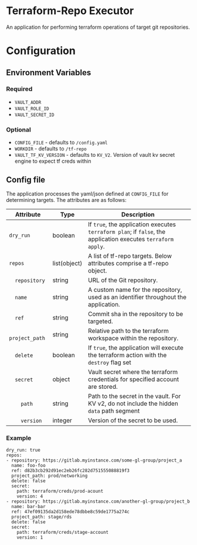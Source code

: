 # Terraform-Repo Executor

An application for performing terraform operations of target git repositories.

# Configuration 

## Environment Variables
### Required
* `VAULT_ADDR`
* `VAULT_ROLE_ID`
* `VAULT_SECRET_ID`
### Optional
* `CONFIG_FILE` - defaults to `/config.yaml`
* `WORKDIR` - defaults to `/tf-repo`
* `VAULT_TF_KV_VERSION` - defaults to `KV_V2`. Version of vault kv secret engine to expect tf creds within

## Config file
The application processes the yaml/json defined at `CONFIG_FILE` for determining targets. The attributes are as follows:

| Attribute                | Type    | Description                                                                                                       |
|--------------------------|---------|-------------------------------------------------------------------------------------------------------------------|
| `dry_run`                | boolean | If `true`, the application executes `terraform plan`; if `false`, the application executes `terraform apply`.    |
| `repos`                | list(object) | A list of tf-repo targets. Below attributes comprise a tf-repo object.    |
| &emsp;`repository`       | string  | URL of the Git repository.                                                                                    |
| &emsp;`name`             | string  | A custom name for the repository, used as an identifier throughout the application.                               |
| &emsp;`ref`              | string  | Commit sha in the repository to be targeted.                           |
| &emsp;`project_path`     | string  | Relative path to the terraform workspace within the repository.                                                           |
| &emsp;`delete`           | boolean | If `true`, the application will execute the terraform action with the `destroy` flag set                |
| &emsp;`secret`     | object  | Vault secret where the terraform credentials for specified account are stored.                        |
| &emsp;&emsp;`path` | string  | Path to the secret in the vault. For KV v2, do not include the hidden `data` path segment                                                                               |
| &emsp;&emsp;`version` | integer | Version of the secret to be used.                                                                              |

### Example
``` 
dry_run: true
repos: 
- repository: https://gitlab.myinstance.com/some-gl-group/project_a
  name: foo-foo
  ref: d82b3cb292d91ec2eb26fc282d751555088819f3
  project_path: prod/networking
  delete: false
  secret:
    path: terraform/creds/prod-acount
    version: 4
- repository: https://gitlab.myinstance.com/another-gl-group/project_b
  name: bar-bar
  ref: 47ef09135da2d158ede78dbbe8c59de1775a274c
  project_path: stage/rds
  delete: false
  secret:
    path: terraform/creds/stage-account
    version: 1
```
